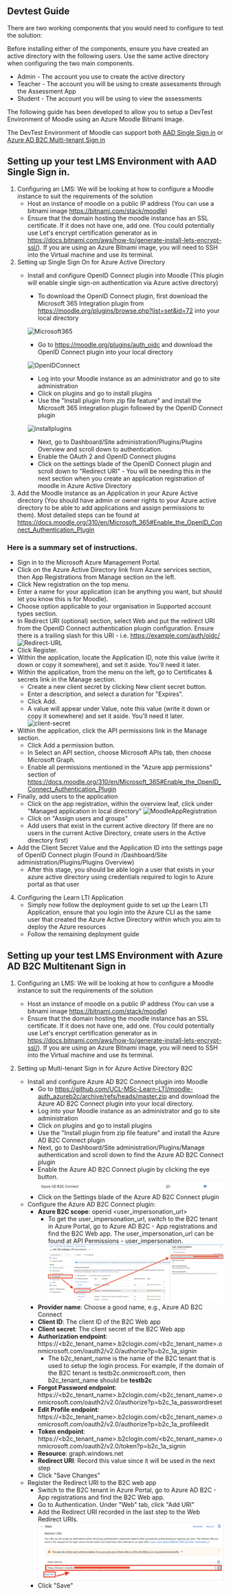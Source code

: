 ## Devtest Guide

There are two working components that you would need to configure to test the solution: 

Before installing either of the components, ensure you have created an active directory with the following users. Use the same active directory when configuring the two main components. 

- Admin - The account you use to create the active directory 
- Teacher - The account you will be using to create assessments through the Assessment App 
- Student - The account you will be using to view the assessments 

The following guide has been developed to allow you to setup a DevTest Environment of Moodle using an Azure Moodle Bitnami Image.

The DevTest Environment of Moodle can support both [AAD Single Sign in](#Setting-up-your-test-LMS-Environment-with-AAD-Single-Sign-in.) or [Azure AD B2C Multi-tenant Sign in](#Setting-up-your-test-LMS-Environment-with-Azure-AD-B2C-Multitenant-Sign-in)


## Setting up your test LMS Environment with AAD Single Sign in.

1. Configuring an LMS: 
    We will be looking at how to configure a Moodle instance to suit the requirements of the solution 
    - Host an instance of moodle on a public IP address (You can use a bitnami image https://bitnami.com/stack/moodle)
    - Ensure that the domain hosting the moodle instance has an SSL certificate. If it does not have one, add one. (You could potentially use Let's encrypt certification generator as in https://docs.bitnami.com/aws/how-to/generate-install-lets-encrypt-ssl/). If you are using an Azure Bitnami image, you will need to SSH into the Virtual machine and use its terminal. 
2. Setting up Single Sign On for Azure Active Directory
    - Install and configure OpenID Connect plugin into Moodle (This plugin will enable single sign-on authentication via Azure active directory)
        - To download the OpenID Connect plugin, first download the Microsoft 365 Integration plugin from https://moodle.org/plugins/browse.php?list=set&id=72 into your local directory

        ![Microsoft365](../images/Microsoft365.png)

        - Go to https://moodle.org/plugins/auth_oidc and download the OpenID Connect plugin into your local directory 

        ![OpenIDConnect](../images/OpenIDConnect.png)

        - Log into your Moodle instance as an administrator and go to site administration 
        - Click on plugins and go to install plugins 
        - Use the "Install plugin from zip file feature" and install the Microsoft 365 Integration plugin followed by the OpenID Connect plugin


        ![installplugins](../images/Install-plugins.png)

        - Next, go to Dashboard/Site administration/Plugins/Plugins Overview and scroll down to authentication. 
        - Enable the OAuth 2 and OpenID Connect plugins
        - Click on the settings blade of the OpenID Connect plugin and scroll down to "Redirect URI" - You will be needing this in the next section when you create an application registration of moodle in Azure Active Directory
3. Add the Moodle instance as an Application in your Azure Active directory (You should have admin or owner rights to your Azure active directory to be able to add applications and assign permissions to them). Most detailed steps can be found at https://docs.moodle.org/310/en/Microsoft_365#Enable_the_OpenID_Connect_Authentication_Plugin 

### Here is a summary set of instructions. 
        
- Sign in to the Microsoft Azure Management Portal.
- Click on the Azure Active Directory link from Azure services section, then App Registrations from Manage section on the left.
- Click New registration on the top menu.
- Enter a name for your application (can be anything you want, but should let you know this is for Moodle).
- Choose option applicable to your organisation in Supported account types section.
- In Redirect URI (optional) section, select Web and put the redirect URI from the OpenID Connect authentication plugin configuration. Ensure there is a trailing slash for this URI - i.e. https://example.com/auth/oidc/
![Redirect-URL](../images/Redirect-URL.png)
- Click Register.
- Within the application, locate the Application ID, note this value (write it down or copy it somewhere), and set it aside. You'll need it later.
- Within the application, from the menu on the left, go to Certificates & secrets link in the Manage section.
    - Create a new client secret by clicking New client secret button.
    - Enter a description, and select a duration for "Expires".
    - Click Add.
    - A value will appear under Value, note this value (write it down or copy it somewhere) and set it aside. You'll need it later.
    ![client-secret](../images/Client-secret.png)
-  Within the application, click the API permissions link in the Manage section.
    - Click Add a permission button.
    - In Select an API section, choose Microsoft APIs tab, then choose Microsoft Graph.
    - Enable all permissions mentioned in the "Azure app permissions" section of https://docs.moodle.org/310/en/Microsoft_365#Enable_the_OpenID_Connect_Authentication_Plugin
- Finally, add users to the application
    - Click on the app registration, within the overview leaf, click under "Managed application in local directory"
    ![MoodleAppRegistration](../images/MoodleAppRegistration.png)
    - Click on "Assign users and groups"
    - Add users that exist in the current active directory (If there are no users in the current Active Directory, create users in the Active directory first)
- Add the Client Secret Value and the Application ID into the settings page of OpenID Connect plugin (Found in /Dashboard/Site administration/Plugins/Plugins Overview)
    - After this stage, you should be able login a user that exists in your azure active directory using credentials required to login to Azure portal as that user

4. Configuring the Learn LTI Application
    - Simply now follow the deployment guide to set up the Learn LTI Application, ensure that you login into the Azure CLI as the same user that created the Azure Active Directory within which you aim to deploy the Azure resources 
    - Follow the remaining deployment guide

## Setting up your test LMS Environment with Azure AD B2C Multitenant Sign in
1. Configuring an LMS:
   We will be looking at how to configure a Moodle instance to suit the requirements of the solution
    - Host an instance of moodle on a public IP address (You can use a bitnami image https://bitnami.com/stack/moodle)
    - Ensure that the domain hosting the moodle instance has an SSL certificate. If it does not have one, add one. (You could potentially use Let's encrypt certification generator as in https://docs.bitnami.com/aws/how-to/generate-install-lets-encrypt-ssl/). If you are using an Azure Bitnami image, you will need to SSH into the Virtual machine and use its terminal.
2. Setting up Multi-tenant Sign in for Azure Active Directory B2C

    - Install and configure Azure AD B2C Connect plugin into Moodle
        - Go to https://github.com/UCL-MSc-Learn-LTI/moodle-auth_azureb2c/archive/refs/heads/master.zip and download the Azure AD B2C Connect plugin into your local directory.
        - Log into your Moodle instance as an administrator and go to site administration
        - Click on plugins and go to install plugins
        - Use the "Install plugin from zip file feature" and install the Azure AD B2C Connect plugin
        - Next, go to Dashboard/Site administration/Plugins/Manage authentication and scroll down to find the Azure AD B2C Connect plugin
        - Enable the Azure AD B2C Connect plugin by clicking the eye button.
        ![enable-b2c-plugin](../images/enableB2CPlugin.png)
        - Click on the Settings blade of the Azure AD B2C Connect plugin
    - Configure the Azure AD B2C Connect plugin:
        - **Azure B2C scope**: openid <user_impersonation_url>
          - To get the user_impersonation_url, switch to the B2C tenant in Azure Portal, go to Azure AD B2C - App registrations and find the B2C Web app. 
          The user_impersonation_url can be found at API Permissions - user_impersonation.
          ![user-impersonation](../images/user_impersonation.png)
        - **Provider name**: Choose a good name, e.g., Azure AD B2C Connect
        - **Client ID**: The client ID of the B2C Web app
        - **Client secret**: The client secret of the B2C Web app
        - **Authorization endpoint**: https://<b2c_tenant_name>.b2clogin.com/<b2c_tenant_name>.onmicrosoft.com/oauth2/v2.0/authorize?p=b2c_1a_signin
          - The b2c_tenant_name is the name of the B2C tenant that is used to setup the login process. For example, if the domain of the B2C tenant is testb2c.onmicrosoft.com, then b2c_tenant_name should be **testb2c**
        - **Forgot Password endpoint**: https://<b2c_tenant_name>.b2clogin.com/<b2c_tenant_name>.onmicrosoft.com/oauth2/v2.0/authorize?p=b2c_1a_passwordreset
        - **Edit Profile endpoint**: https://<b2c_tenant_name>.b2clogin.com/<b2c_tenant_name>.onmicrosoft.com/oauth2/v2.0/authorize?p=b2c_1a_profileedit
        - **Token endpoint**: https://<b2c_tenant_name>.b2clogin.com/<b2c_tenant_name>.onmicrosoft.com/oauth2/v2.0/token?p=b2c_1a_signin
        - **Resource**: graph.windows.net
        - **Redirect URI**: Record this value since it will be used in the next step
        - Click "Save Changes"
    - Register the Redirect URI to the B2C web app
        - Switch to the B2C tenant in Azure Portal, go to Azure AD B2C - App registrations and find the B2C Web app.
        - Go to Authentication. Under "Web" tab, click "Add URI"
        - Add the Redirect URI recorded in the last step to the Web Redirect URIs.
        ![web-redirect](../images/web-redirect.png)
        - Click "Save"


